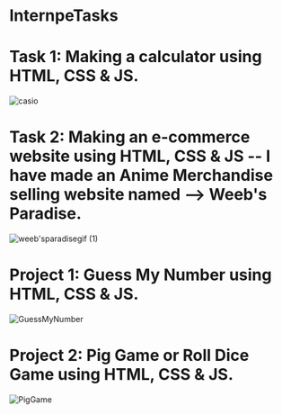 # InternpeTasks

# Task 1: Making a calculator using HTML, CSS & JS.

![casio](https://github.com/TanViCh0UhAn12/InternpeTasks/assets/96679594/5424c1aa-047c-46cb-a69a-50325ecce5d3)


# Task 2: Making an e-commerce website using HTML, CSS & JS -- I have made an Anime Merchandise selling website named --> Weeb's Paradise. 

![weeb'sparadisegif (1)](https://github.com/TanViCh0UhAn12/InternpeTasks/assets/96679594/010e3e5d-3a63-4c10-85b4-cce5270e3d59)


# Project 1: Guess My Number using HTML, CSS & JS.

![GuessMyNumber](https://github.com/TanViCh0UhAn12/InternpeTasks/assets/96679594/c320bc98-50e2-40c1-a6df-47feb16ac479)


# Project 2: Pig Game or Roll Dice Game using HTML, CSS & JS.

![PigGame](https://github.com/TanViCh0UhAn12/InternpeTasks/assets/96679594/36b6211f-a2eb-4514-a2dc-80fb45ff9b0a)



